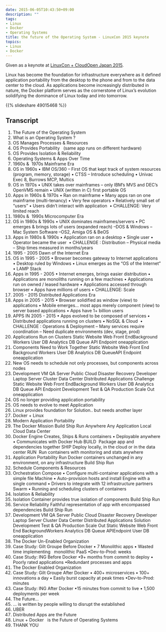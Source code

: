```yaml
---
date: 2015-06-05T10:43:50+09:00
description: ""
tags:
- Linux
- Docker
- Operating Systems
title: the future of the Operating System - LinuxCon 2015 keynote
topics:
- Linux
- Docker
---
```


Given as a keynote at [LinuxCon + CloudOpen Japan
2015](http://events.linuxfoundation.org/events/linuxcon-japan/program/schedule).

Linux has become the foundation for infrastructure everywhere as it defined
application portability from the desktop to the phone and from to the data
center to the cloud. As applications become increasingly distributed in nature,
the Docker platform serves as the cornerstone of Linux’s evolution solidifying
the dominance of Linux today and into tomorrow. 

{{% slideshare 49015468 %}}

## Transcript


1. The Future of the Operating System
2. What is an Operating System ?
3. OS Manages Processes & Resources
4. OS Provides Portability   (same app runs on different hardware)
5. OS Provides Isolation & Reliability
6. Operating Systems & Apps Over Time
7. 1960s &  1970s Mainframe Era
8. OS in 1960s • IBM OS/360 – First OS that kept track of system resources (program, memory, storage) • CTSS – Introduce scheduling • Univac Exec 8, Burrows MCP, Multics
9. OS in 1970s • UNIX takes over mainframes – only IBM’s MVS and DEC’s OpenVMS remain • UNIX (written in C) first portable OS
10. Apps in 1960s & 1970s • Ran on mainframe • Many apps ran on one mainframe (multi-tenancy) • Very few operators • Relatively small set of “users” • Users didn’t interact with application  • CHALLENGE: Very limited reach
11. 1980s &  1990s Microcomputer Era
12. OS in 1980s & 1990s • UNIX dominates mainframes/servers • PC emerges & brings lots of users (expanded reach) –DOS & Windows –Mac System Software –OS2, Amiga OS & BeOS
13. Apps in 1980s & 1990s • Application ran on a desktop • Single user • Operator became the user  • CHALLENGE : Distribution – Physical media – Ship times measured in months/years
14. 1995 - 2005 Dawn of the Internet Era
15. OS in 1995 - 2005 • Browser becomes gateway to Internet applications • Desktop ruled by Windows • Linux emerges as the “OS of the Internet” • LAMP Stack
16. Apps in 1995 - 2005 • Internet emerges, brings easier distribution • Applications are monoliths running on a few machines • Applications run on owned / leased hardware • Applications accessed through browser • Apps have millions of users • CHALLENGE: Scale
17. 2005 - 2015 Distributed Applications Era
18. Apps in 2005 - 2015 • Browser solidified as window (view) to applications • Mobile emerges… most apps merely component (view) to server based applications • Apps have 1+ billion users
19. APPS IN 2005 - 2015 • Apps evolved to be composed of services • Distributed applications running on clusters • NoSQL & Cloud  • CHALLENGE : Operations & Deployment – Many services require coordination – Need duplicate environments (dev, stage, prod)
20. Applications Run on Clusters Static Website Web Front EndBackground Workers User DB Analytics DB Queue API Endpoint oneapplication
21. Components Need to Work Together Static Website Web Front End Background Workers User DB Analytics DB QueueAPI Endpoint oneapplication
22. New OS needs to schedule not only processes, but components across nodes
23. Development VM QA Server Public Cloud Disaster Recovery Developer Laptop Server Cluster Data Center Distributed Applications Challenge Static Website Web Front EndBackground Workers User DB Analytics DB Queue API Endpoint Development Test & QA Production Scale Out oneapplication
24. OS no longer providing application portability
25. OS needs to evolve to meet Application
26. Linux provides foundation for Solution.. but needs another layer
27. Docker + Linux
28. Modern Application Portability
29. The Docker Mission Build Ship Run Anywhere Any Application Local Cloud Data Center
30. Docker Engine Creates, Ships & Runs containers • Deployable anywhere • Communicates with Docker Hub BUILD  Package app and dependencies together SHIP Deploy locally, in the cloud or in the data center RUN  Run containers with monitoring and stats anywhere 
31. Application Portability Run Docker containers unchanged in any environment, on any infrastructure Build Ship Run
32. Schedule Components & Resources
33. Orchestration Compose • Configure multi-container applications with a simple file Machine • Auto-provision hosts and install Engine with a single command • Drivers to integrate with 12 infrastructure partners  Swarm • Running and scheduling clusters of containers
34. Isolation & Reliability
35. Isolation Container provides true isolation of components Build Ship Run
36. Service Reliability Faithful representation of app with encompassed dependencies Build Ship Run
37. Development VM QA Server Public Cloud Disaster Recovery Developer Laptop Server Cluster Data Center Distributed Applications Solution Development Test & QA Production Scale Out Static Website Web Front End BackgroundWorkers Analytics DB Queue APIEndpoint User DB oneapplication
38. The Docker Un-Enabled Organization
39. Case Study: Gilt Groupe Before Docker • 7 Monolithic apps • Wasted time implementing   monolithic PaaS •Dev-to-Prod: weeks
40. Case Study: ING Before Docker •9+ months from commit to deploy • Poorly rated applications •Redundant processes and apps
41. The Docker Enabled Organization
42. Case Study: Gilt Groupe After Docker • 400+ microservices • 100+ innovations a day • Easily burst capacity at peak times •Dev-to-Prod: minutes
43. Case Study: ING After Docker •15 minutes from commit to live • 1,500 deployments per week
44. The Future…
45. … is written by people willing to disrupt the established
46. UBER
47. Distributed Apps are the Future
48. Linux + Docker   is the Future of Operating Systems
49. THANK YOU
